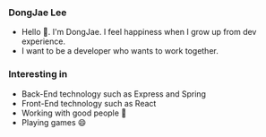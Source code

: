 ### DongJae Lee 
 * Hello 👋. I'm DongJae. I feel happiness when I grow up from dev experience. 
 * I want to be a developer who wants to work together.

### Interesting in
* Back-End technology such as Express and Spring
* Front-End technology such as React
* Working with good people 👯
* Playing games 😄


<!--
**LouiMinister/LouiMinister** is a ✨ _special_ ✨ repository because its `README.md` (this file) appears on your GitHub profile.

Here are some ideas to get you started:

- 🔭 I’m currently working on ...
- 🌱 I’m currently learning ...
- 👯 I’m looking to collaborate on ...
- 🤔 I’m looking for help with ...
- 💬 Ask me about ...
- 📫 How to reach me: ...
- 😄 Pronouns: ...
- ⚡ Fun fact: ...
-->
